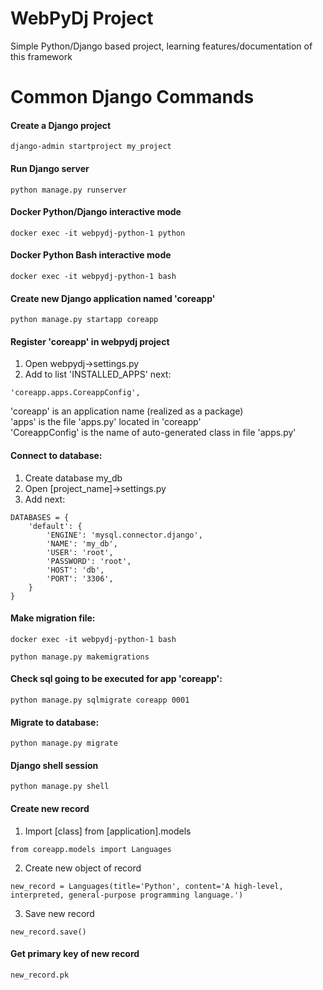 # WebPyDj Project
Simple Python/Django based project, learning features/documentation of this framework


# Common Django Commands
#### Create a Django project
```
django-admin startproject my_project
```

#### Run Django server
```
python manage.py runserver
```

#### Docker Python/Django interactive mode
```
docker exec -it webpydj-python-1 python  
```
#### Docker Python Bash interactive mode
```
docker exec -it webpydj-python-1 bash    
```

#### Create new Django application named 'coreapp'
```
python manage.py startapp coreapp
```

#### Register 'coreapp' in webpydj project
1. Open webpydj->settings.py  
2. Add to list 'INSTALLED_APPS' next:  
```
'coreapp.apps.CoreappConfig',
```
'coreapp' is an application name (realized as a package)  
'apps' is the file 'apps.py' located in 'coreapp'  
'CoreappConfig' is the name of auto-generated class in file 'apps.py'  

#### Connect to database:  
1. Create database my_db  
2. Open [project_name]->settings.py  
3. Add next:  
```
DATABASES = {
    'default': {
        'ENGINE': 'mysql.connector.django', 
        'NAME': 'my_db',
        'USER': 'root',
        'PASSWORD': 'root',
        'HOST': 'db',
        'PORT': '3306',
    }
}
```

#### Make migration file:
```
docker exec -it webpydj-python-1 bash    
```
```
python manage.py makemigrations  
``` 
#### Check sql going to be executed for app 'coreapp':
```
python manage.py sqlmigrate coreapp 0001
```

#### Migrate to database:
```
python manage.py migrate
```
#### Django shell session
```
python manage.py shell
```
#### Create new record
1. Import [class] from [application].models  
```
from coreapp.models import Languages
```
2. Create new object of record  
```
new_record = Languages(title='Python', content='A high-level, interpreted, general-purpose programming language.')
```
3. Save new record  
```
new_record.save()
```
#### Get primary key of new record
```
new_record.pk
```

